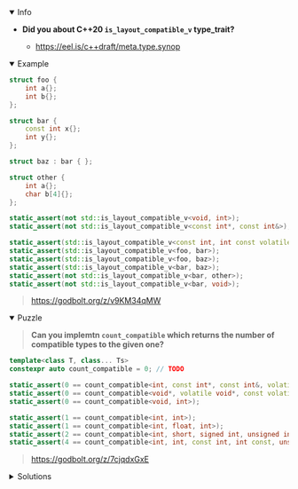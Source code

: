 <details open><summary>Info</summary><p>

* **Did you about C++20 `is_layout_compatible_v` type_trait?**

  * https://eel.is/c++draft/meta.type.synop

</p></details><details open><summary>Example</summary><p>

```cpp
struct foo {
    int a{};
    int b{};
};

struct bar {
    const int x{};
    int y{};
};

struct baz : bar { };

struct other {
    int a{};
    char b[4]{};
};

static_assert(not std::is_layout_compatible_v<void, int>);
static_assert(not std::is_layout_compatible_v<const int*, const int&>);

static_assert(std::is_layout_compatible_v<const int, int const volatile>);
static_assert(std::is_layout_compatible_v<foo, bar>);
static_assert(std::is_layout_compatible_v<foo, baz>);
static_assert(std::is_layout_compatible_v<bar, baz>);
static_assert(not std::is_layout_compatible_v<bar, other>);
static_assert(not std::is_layout_compatible_v<bar, void>);
```

> https://godbolt.org/z/v9KM34qMW

</p></details><details open><summary>Puzzle</summary><p>

> **Can you implemtn `count_compatible` which returns the number of compatible types to the given one?**

```cpp
template<class T, class... Ts>
constexpr auto count_compatible = 0; // TODO

static_assert(0 == count_compatible<int, const int*, const int&, volatile int*, int()>);
static_assert(0 == count_compatible<void*, volatile void*, const volatile void*, volatile const void* const>);
static_assert(0 == count_compatible<void, int>);

static_assert(1 == count_compatible<int, int>);
static_assert(1 == count_compatible<int, float, int>);
static_assert(2 == count_compatible<int, short, signed int, unsigned int, int const>);
static_assert(4 == count_compatible<int, int, const int, int const, unsigned const, signed const int>);
```

> https://godbolt.org/z/7cjqdxGxE

</p></details><details><summary>Solutions</summary><p>
 
 ```cpp
template<class T, class... Ts>
constexpr auto count_compatible = (std::is_layout_compatible_v<T, Ts> + ... + std::size_t{});
```
> https://godbolt.org/z/8v741635E

